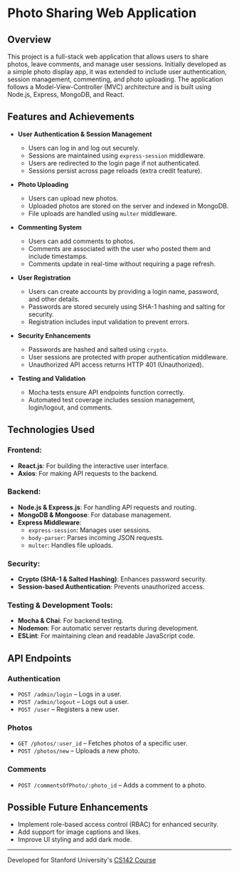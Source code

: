 # Photo Sharing Web Application

## Overview
This project is a full-stack web application that allows users to share photos, leave comments, and manage user sessions. Initially developed as a simple photo display app, it was extended to include user authentication, session management, commenting, and photo uploading. The application follows a Model-View-Controller (MVC) architecture and is built using Node.js, Express, MongoDB, and React.

## Features and Achievements
- **User Authentication & Session Management**
  - Users can log in and log out securely.
  - Sessions are maintained using `express-session` middleware.
  - Users are redirected to the login page if not authenticated.
  - Sessions persist across page reloads (extra credit feature).

- **Photo Uploading**
  - Users can upload new photos.
  - Uploaded photos are stored on the server and indexed in MongoDB.
  - File uploads are handled using `multer` middleware.

- **Commenting System**
  - Users can add comments to photos.
  - Comments are associated with the user who posted them and include timestamps.
  - Comments update in real-time without requiring a page refresh.

- **User Registration**
  - Users can create accounts by providing a login name, password, and other details.
  - Passwords are stored securely using SHA-1 hashing and salting for security.
  - Registration includes input validation to prevent errors.

- **Security Enhancements**
  - Passwords are hashed and salted using `crypto`.
  - User sessions are protected with proper authentication middleware.
  - Unauthorized API access returns HTTP 401 (Unauthorized).

- **Testing and Validation**
  - Mocha tests ensure API endpoints function correctly.
  - Automated test coverage includes session management, login/logout, and comments.
  
## Technologies Used
### Frontend:
- **React.js**: For building the interactive user interface.
- **Axios**: For making API requests to the backend.

### Backend:
- **Node.js & Express.js**: For handling API requests and routing.
- **MongoDB & Mongoose**: For database management.
- **Express Middleware**:
  - `express-session`: Manages user sessions.
  - `body-parser`: Parses incoming JSON requests.
  - `multer`: Handles file uploads.
  
### Security:
- **Crypto (SHA-1 & Salted Hashing)**: Enhances password security.
- **Session-based Authentication**: Prevents unauthorized access.

### Testing & Development Tools:
- **Mocha & Chai**: For backend testing.
- **Nodemon**: For automatic server restarts during development.
- **ESLint**: For maintaining clean and readable JavaScript code.


## API Endpoints
### Authentication
- `POST /admin/login` – Logs in a user.
- `POST /admin/logout` – Logs out a user.
- `POST /user` – Registers a new user.

### Photos
- `GET /photos/:user_id` – Fetches photos of a specific user.
- `POST /photos/new` – Uploads a new photo.

### Comments
- `POST /commentsOfPhoto/:photo_id` – Adds a comment to a photo.




## Possible Future Enhancements
- Implement role-based access control (RBAC) for enhanced security.
- Add support for image captions and likes.
- Improve UI styling and add dark mode.


---
Developed for Stanford University's [CS142 Course](https://web.stanford.edu/class/cs142/)
